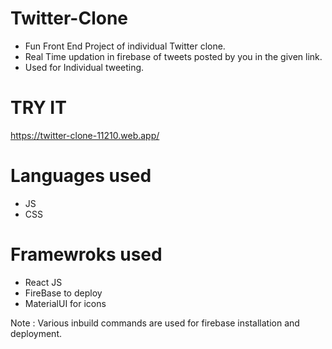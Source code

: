 # Twitter-Clone
- Fun Front End Project of individual Twitter clone.
- Real Time updation in firebase of tweets posted by you in the given link.
- Used for Individual tweeting.

# TRY IT
https://twitter-clone-11210.web.app/

# Languages used
- JS
- CSS

# Framewroks used
- React JS
- FireBase to deploy
- MaterialUI for icons

Note : Various inbuild commands are used for firebase installation and deployment.
